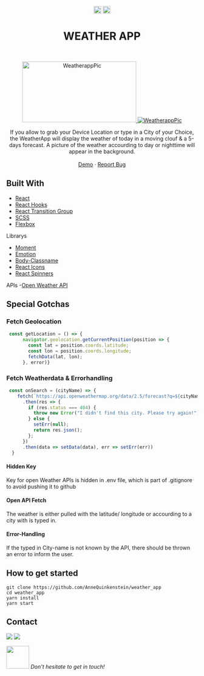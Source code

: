 

<p align="center">
  <a href="mailto:a.quinkenstein@gmail.com"><img src="https://image.flaticon.com/icons/svg/725/725643.svg" height="20" width="20" /></a>
  <a href="https://linkedin.com/in/AnneQuinkenstein"><img src="https://cdn.jsdelivr.net/npm/simple-icons@3.0.1/icons/linkedin.svg" height="20"     width="20" /></a>
</p>

<!-- PROJECT LOGO -->

  <h1 align="center">WEATHER APP</h3>

<br />
<p align="center">
  <a href="https://weather-aquin.netlify.app/">
    <img src="https://drive.google.com/file/d/1N2PWMG0Bt5QbvF0pG7BGcIhOYgleXIZb/view?usp=sharing" alt="WeatherappPic" width="300" height="160">
    <img src="https://drive.google.com/file/d/1N2PWMG0Bt5QbvF0pG7BGcIhOYgleXIZb/view?usp=sharing" alt="WeatherappPic" onerror="this.onerror=null;this.src='i.imgur.com/M00gkyA.jpg'" />
  </a>

  <p align="center">
    If you allow to grab your Device Location or type in a City of your Choice, the WeatherApp will display the weather of today in a moving clouf & a 5-days forecast. A picture of the weather accourding to day or nighttime will appear in the background. 
    <br />
    <br />
    <a href="https://weather-aquin.netlify.app/">Demo</a>
    ·
    <a href="https://github.com/AnneQuinkenstein/weather_app/issues">Report Bug</a>
  </p>
</p>

## Built With

- [React](https://reactjs.org/)
- [React Hooks](https://reactjs.org/)
- [React Transition Group](http://reactcommunity.org/react-transition-group/)
- [SCSS](https://sass-lang.com/)
- [Flexbox](https://dev.to/annequinkenstein/til-css-flexbox-glo)

Librarys
- [Moment](https://www.npmjs.com/package/react-moment)
- [Emotion](https://emotion.sh/docs/introduction)
- [Body-Classname](https://www.npmjs.com/package/react-body-classname)
- [React Icons](https://react-icons.github.io)
- [React Spinners](https://www.npmjs.com/package/react-spinners)


APIs
-[Open Weather API](https://openweathermap.org/api)

## Special Gotchas 
### Fetch Geolocation

```javascript 
 const getLocation = () => {
      navigator.geolocation.getCurrentPosition(position => {
        const lat = position.coords.latitude;
        const lon = position.coords.longitude;
        fetchData(lat, lon);
      }, error)}
``` 
### Fetch Weatherdata & Errorhandling 

```javascript 
 const onSearch = (cityName) => {
    fetch(`https://api.openweathermap.org/data/2.5/forecast?q=${cityName}&appid=${process.env.REACT_APP_OPENWEATHER_API_KEY}&units=metric`)
      .then(res => {
        if (res.status === 404) {
          throw new Error("I didn't find this city. Please try again!");
        } else {
          setErr(null);
          return res.json();
        };
      })
      .then(data => setData(data), err => setErr(err))
  }
``` 

#### Hidden Key
Key for open Weather APIs is hidden in .env file, which is part of .gitignore to avoid pushing it to github

#### Open API Fetch
 The weather is either pulled with the latitude/ longitude or accourding to a city with is typed in. 

#### Error-Handling
 If the typed in City-name is not known by the API, there should be thrown an error to inform the user. 
  
## How to get started
    git clone https://github.com/AnneQuinkenstein/weather_app
    cd weather_app
    yarn install
    yarn start

## Contact

<p> <a target="_blank" href="https://www.linkedin.com/in/anne-quinkenstein"><img src="https://img.shields.io/badge/-LinkedIn-0077B5?style=for-the-badge&logo=Linkedin&logoColor=white"></img></a>
<a target="_blank" href="mailto:a.quinkenstein@gmail.com"><img src="https://img.shields.io/badge/-Gmail-D14836?style=for-the-badge&logo=Gmail&logoColor=white"></img></a>
</p>

<img src="https://media.giphy.com/media/LnQjpWaON8nhr21vNW/giphy.gif" width="60"> <em>Don't hesitate to get in touch!</em>
